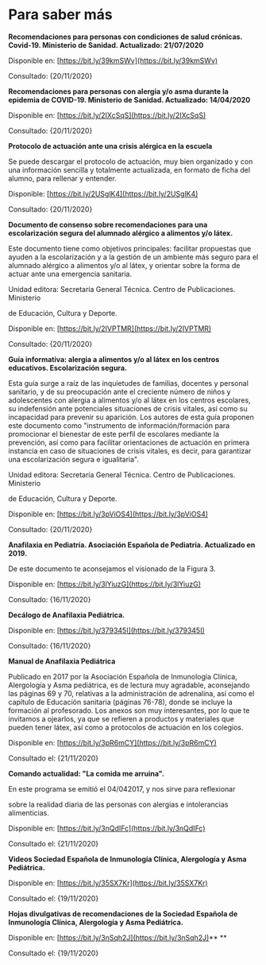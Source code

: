 # Para saber más

**Recomendaciones para personas con condiciones de salud crónicas. Covid-19. Ministerio de Sanidad. Actualizado: 21/07/2020**

Disponible en: [https://bit.ly/39kmSWv](https://bit.ly/39kmSWv) 

Consultado: {20/11/2020} 

**Recomendaciones para personas con alergia y/o asma durante la epidemia de COVID-19. Ministerio de Sanidad. Actualizado: 14/04/2020**

Disponible en: [https://bit.ly/2IXcSqS](https://bit.ly/2IXcSqS) 

Consultado: {20/11/2020} 

**Protocolo de actuación ante una crisis alérgica en la escuela**

Se puede descargar el protocolo de actuación, muy bien organizado y con una información sencilla y totalmente actualizada, en formato de ficha del alumno, para rellenar y entender.

Disponible: [https://bit.ly/2USglK4](https://bit.ly/2USglK4) 

Consultado: {20/11/2020} 

**Documento de consenso sobre recomendaciones para una escolarización segura del alumnado alérgico a alimentos y/o látex.**

Este documento tiene como objetivos principales: facilitar propuestas que ayuden a la escolarización y a la gestión de un ambiente más seguro para el alumnado alérgico a alimentos y/o al látex, y orientar sobre la forma de actuar ante una emergencia sanitaria.

Unidad editora: Secretaría General Técnica. Centro de Publicaciones. Ministerio

de Educación, Cultura y Deporte.

Disponible en: [https://bit.ly/2IVPTMR](https://bit.ly/2IVPTMR) 

Consultado: {20/11/2020} 

**Guía informativa: alergia a alimentos y/o al látex en los centros educativos. Escolarización segura.**

Esta guía surge a raíz de las inquietudes de familias, docentes y personal sanitario, y de su preocupación ante el creciente número de niños y adolescentes con alergia a alimentos y/o al látex en los centros escolares, su indefensión ante potenciales situaciones de crisis vitales, así como su incapacidad para prevenir su aparición. Los autores de esta guía proponen este documento como "instrumento de información/formación para promocionar el bienestar de este perfil de escolares mediante la prevención, así como para facilitar orientaciones de actuación en primera instancia en caso de situaciones de crisis vitales, es decir, para garantizar una escolarización segura e igualitaria".

Unidad editora: Secretaría General Técnica. Centro de Publicaciones. Ministerio

de Educación, Cultura y Deporte.

Disponible en: [https://bit.ly/3pViOS4](https://bit.ly/3pViOS4) 

Consultado: {20/11/2020} 

**Anafilaxia en Pediatría. Asociación Española de Pediatría. Actualizado en 2019.**

De este documento te aconsejamos el visionado de la Figura 3.

Disponible en: [https://bit.ly/3lYiuzG](https://bit.ly/3lYiuzG) 

Consultado: {16/11/2020} 

**Decálogo de Anafilaxia Pediátrica.**

Disponible en: [https://bit.ly/379345I](https://bit.ly/379345I) 

 Consultado: {16/11/2020} 

**Manual de Anafilaxia Pediátrica**

Publicado en 2017 por la Asociación Española de Inmunología Clínica, Alergología y Asma pediátrica, es de lectura muy agradable, aconsejando las páginas 69 y 70, relativas a la administración de adrenalina, así como el capítulo de Educación sanitaria (páginas 76-78), donde se incluye la formación al profesorado. Los anexos son muy interesantes, por lo que te invitamos a ojearlos, ya que se refieren a productos y materiales que pueden tener látex, así como a protocolos de actuación en los colegios.

Disponible en: [https://bit.ly/3pR6mCY](https://bit.ly/3pR6mCY)

Consultado el: {21/11/2020}

**Comando actualidad: "La comida me arruina".**

En este programa se emitió el 04/042017, y nos sirve para reflexionar

sobre la realidad diaria de las personas con alergias e intolerancias alimenticias.

Disponible en: [https://bit.ly/3nQdIFc](https://bit.ly/3nQdIFc) 

Consultado el: {21/11/2020}

**Videos Sociedad Española de Inmunología Clínica, Alergología y Asma Pediátrica.**

Disponible en: [https://bit.ly/35SX7Kr](https://bit.ly/35SX7Kr) 

Consultado el: {19/11/2020}

**Hojas divulgativas de recomendaciones de la Sociedad Española de Inmunología Clínica, Alergología y Asma Pediátrica.**

Disponible en:  [https://bit.ly/3nSqh2J](https://bit.ly/3nSqh2J)** **

Consultado el: {19/11/2020}
